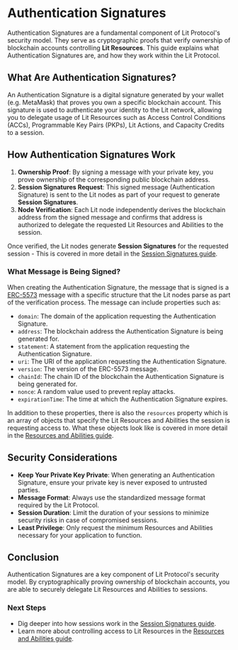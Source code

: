 # Authentication Signatures

Authentication Signatures are a fundamental component of Lit Protocol's security model. They serve as cryptographic proofs that verify ownership of blockchain accounts controlling **Lit Resources**. This guide explains what Authentication Signatures are, and how they work within the Lit Protocol.

## What Are Authentication Signatures?

An Authentication Signature is a digital signature generated by your wallet (e.g. MetaMask) that proves you own a specific blockchain account. This signature is used to authenticate your identity to the Lit network, allowing you to delegate usage of Lit Resources such as Access Control Conditions (ACCs), Programmable Key Pairs (PKPs), Lit Actions, and Capacity Credits to a session.

## How Authentication Signatures Work

1. **Ownership Proof**: By signing a message with your private key, you prove ownership of the corresponding public blockchain address.
2. **Session Signatures Request**: This signed message (Authentication Signature) is sent to the Lit nodes as part of your request to generate **Session Signatures**.
3. **Node Verification**: Each Lit node independently derives the blockchain address from the signed message and confirms that address is authorized to delegate the requested Lit Resources and Abilities to the session.

Once verified, the Lit nodes generate **Session Signatures** for the requested session - This is covered in more detail in the [Session Signatures guide](./session-sigs).

### What Message is Being Signed?

When creating the Authentication Signature, the message that is signed is a [ERC-5573](https://eips.ethereum.org/EIPS/eip-5573) message with a specific structure that the Lit nodes parse as part of the verification process. The message can include properties such as:

- `domain`: The domain of the application requesting the Authentication Signature.
- `address`: The blockchain address the Authentication Signature is being generated for.
- `statement`: A statement from the application requesting the Authentication Signature.
- `uri`: The URI of the application requesting the Authentication Signature.
- `version`: The version of the ERC-5573 message.
- `chainId`: The chain ID of the blockchain the Authentication Signature is being generated for.
- `nonce`: A random value used to prevent replay attacks.
- `expirationTime`: The time at which the Authentication Signature expires.

In addition to these properties, there is also the `resources` property which is an array of objects that specify the Lit Resources and Abilities the session is requesting access to. What these objects look like is covered in more detail in the [Resources and Abilities guide](./resources-and-abilities).

## Security Considerations

- **Keep Your Private Key Private**: When generating an Authentication Signature, ensure your private key is never exposed to untrusted parties.
- **Message Format**: Always use the standardized message format required by the Lit Protocol.
- **Session Duration**: Limit the duration of your sessions to minimize security risks in case of compromised sessions.
- **Least Privilege**: Only request the minimum Resources and Abilities necessary for your application to function.

## Conclusion

Authentication Signatures are a key component of Lit Protocol's security model. By cryptographically proving ownership of blockchain accounts, you are able to securely delegate Lit Resources and Abilities to sessions.

### Next Steps

- Dig deeper into how sessions work in the [Session Signatures guide](./session-sigs).
- Learn more about controlling access to Lit Resources in the [Resources and Abilities guide](./resources-and-abilities).